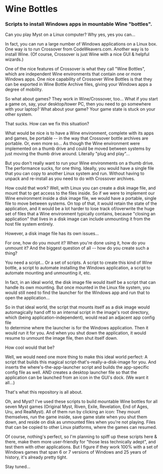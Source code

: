 # Wine Bottles
### Scripts to install Windows apps in mountable Wine "bottles".

Can you play Myst on a Linux computer?  Why yes, yes you can...

In fact, you can run a large number of Windows applications on a Linux box. 
One way is to run Crossover from CodeWeavers.com.  Another way is to install 
Wine.  (Of course, Crossover is just Wine with a nice GUI & helpful wizards.)

One of the nice features of Crossover is what they call "Wine Bottles", which 
are independent Wine environments that contain one or more Windows apps.  One 
nice capability of Crossover Wine Bottles is that they can be exported in 
Wine Bottle Archive files, giving your Windows apps a degree of mobility.

So what about games?  They work in Wine/Crossover, too...  What if you start 
a game on, say, your desktop/tower PC, then you need to go somewhere with your 
laptop?  What about your game?  Your game state is stuck on your other system.

That sucks.  How can we fix this situation?  

What would be nice is to have a Wine environment, complete with its apps and 
games, be portable -- in the way that Crossover bottle archives are portable. 
Or, even more so...  As though the Wine environment were implemented on a 
thumb drive and could be moved between systems by just moving the thumb drive 
around.  Literally "plug and play"...

But you don't really want to run your Wine environments on a thumb drive.  The 
performance sucks, for one thing.  Ideally, you would have a single file that 
you can copy to another Linux system and run.  Without having to unpack and 
re-install as you need to do with Crossover archives.

How could that work?  Well, with Linux you can create a disk image file, and 
mount that to get access to the files inside.  So if we were to implement our 
Wine environment inside a disk image file, we would have a portable, single 
file to move between systems.  On top of that, it would retain the state of 
the application, and it would be a lot harder to lose track of/overwrite the 
huge set of files that a Wine environment typically contains, because "closing 
an application" that lives in a disk image can include unmounting it from the 
host file system entirely.

However, a disk image file has its own issues...

For one, how do you mount it?  When you're done using it, how do you unmount 
it?  And the biggest question of all -- how do you create such a thing?

You need a script...  Or a set of scripts.  A script to create this kind of 
Wine bottle, a script to automate installing the Windows application, a script 
to automate mounting and unmounting it, etc.

In fact, in an ideal world, the disk image file would itself be a script that 
can handle its own mounting.  But once mounted in the Linux file system, you 
would still need to find the launcher for the Windows app and run that to open 
the application...

So in that ideal world, the script that mounts itself as a disk image would 
automagically hand off to an internal script in the image's root directory, 
which (being application-independent), would read an adjacent app config file  
to determine where the launcher is for the Windows application.  Then it would 
run it for you.  And when you shut down the application, it would resume to 
unmount the image file, then shut itself down.

How cool would that be?

Well, we would need one more thing to make this ideal world perfect: A script
that builds this magical script-that's-really-a-disk-image for you.  And 
inserts the where's-the-app-launcher script and builds the app-specific config 
file as well.  AND creates a desktop launcher file so that the application can 
be launched from an icon in the GUI's dock.  (We want it all...)

That's what this repository is all about.

Oh, and Myst?  I've used these scripts to build mountable Wine bottles for all 
seven Myst games (Original Myst, Riven, Exile, Revelation, End of Ages, Uru, 
and RealMyst).  All of them run by clicking an icon: They mount themselves, 
run the game inside, save game state when you shut them down, and reside on 
disk as unmounted files when you're not playing.  Files that can be copied to 
other Linux platforms, where the games can resumed.

Of course, nothing's perfect, so I'm planning to spiff up these scripts here 
& there, make them more user-friendly for "those less technically adept", and 
test them with other applications.  But I figure if they work 100% with a set 
of Windows games that span 6 or 7 versions of Windows and 25 years of history, 
it's already pretty tight.

Stay tuned...
